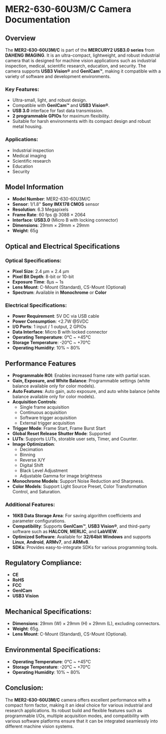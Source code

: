 # MER2-630-60U3M/C Camera Documentation

## Overview
The **MER2-630-60U3M/C** is part of the **MERCURY2 USB3.0 series** from **DAHENG IMAGING**. It is an ultra-compact, lightweight, and robust industrial camera that is designed for machine vision applications such as industrial inspection, medical, scientific research, education, and security. The camera supports **USB3 Vision®** and **GenICam™**, making it compatible with a variety of software and development environments.

### Key Features:
- Ultra-small, light, and robust design.
- Compatible with **GenICam™** and **USB3 Vision®**.
- **USB 3.0** interface for fast data transmission.
- **2 programmable GPIOs** for maximum flexibility.
- Suitable for harsh environments with its compact design and robust metal housing.

### Applications:
- Industrial inspection
- Medical imaging
- Scientific research
- Education
- Security

## Model Information
- **Model Number**: MER2-630-60U3M/C
- **Sensor**: 1/1.8" **Sony IMX178 CMOS** sensor
- **Resolution**: 6.3 Megapixels
- **Frame Rate**: 60 fps @ 3088 × 2064
- **Interface**: **USB3.0** (Micro B with locking connector)
- **Dimensions**: 29mm × 29mm × 29mm
- **Weight**: 65g

## Optical and Electrical Specifications

### Optical Specifications:
- **Pixel Size**: 2.4 μm × 2.4 μm
- **Pixel Bit Depth**: 8-bit or 10-bit
- **Exposure Time**: 8μs ~ 1s
- **Lens Mount**: C-Mount (Standard), CS-Mount (Optional)
- **Spectrum**: Available in **Monochrome** or **Color**

### Electrical Specifications:
- **Power Requirement**: 5V DC via USB cable
- **Power Consumption**: <2.7W @5VDC
- **I/O Ports**: 1 input / 1 output, 2 GPIOs
- **Data Interface**: Micro B with locked connector
- **Operating Temperature**: 0°C ~ +45°C
- **Storage Temperature**: -20°C ~ +70°C
- **Operating Humidity**: 10% ~ 80%

## Performance Features
- **Programmable ROI**: Enables increased frame rate with partial scan.
- **Gain, Exposure, and White Balance**: Programmable settings (white balance available only for color models).
- **Auto Features**: Auto gain, auto exposure, and auto white balance (white balance available only for color models).
- **Acquisition Controls**: 
  - Single frame acquisition
  - Continuous acquisition
  - Software trigger acquisition
  - External trigger acquisition
- **Trigger Mode**: Frame Start, Frame Burst Start
- **Global Reset Release Shutter Mode**: Supported
- **LUTs**: Supports LUTs, storable user sets, Timer, and Counter.
- **Image Optimization**: 
  - Decimation
  - Binning
  - Reverse X/Y
  - Digital Shift
  - Black Level Adjustment
  - Adjustable Gamma for image brightness
- **Monochrome Models**: Support Noise Reduction and Sharpness.
- **Color Models**: Support Light Source Preset, Color Transformation Control, and Saturation.

### Additional Features:
- **16KB Data Storage Area**: For saving algorithm coefficients and parameter configurations.
- **Compatibility**: Supports **GenICam™**, **USB3 Vision®**, and third-party software such as **HALCON**, **MERLIC**, and **LabVIEW**.
- **Optimized Software**: Available for **32/64bit Windows** and supports **Linux**, **Android**, **ARMv7**, and **ARMv8**.
- **SDKs**: Provides easy-to-integrate SDKs for various programming tools.

## Regulatory Compliance:
- **CE**
- **RoHS**
- **FCC**
- **GenICam**
- **USB3 Vision**

## Mechanical Specifications:
- **Dimensions**: 29mm (W) × 29mm (H) × 29mm (L), excluding connectors.
- **Weight**: 65g.
- **Lens Mount**: C-Mount (Standard), CS-Mount (Optional).

## Environmental Specifications:
- **Operating Temperature**: 0°C ~ +45°C
- **Storage Temperature**: -20°C ~ +70°C
- **Operating Humidity**: 10% ~ 80%

## Conclusion:
The **MER2-630-60U3M/C** camera offers excellent performance with a compact form factor, making it an ideal choice for various industrial and research applications. Its robust build and flexible features such as programmable I/Os, multiple acquisition modes, and compatibility with various software platforms ensure that it can be integrated seamlessly into different machine vision systems.

